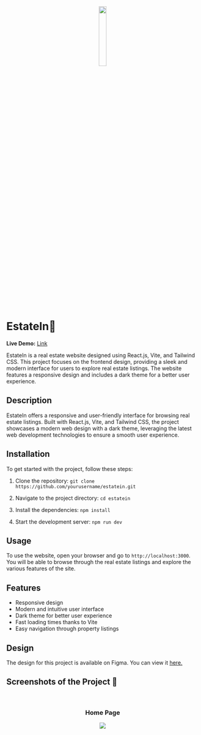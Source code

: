 <div align='center'><img style="width:20%" src='https://github.com/imsanthosh7/Real-Estate-Website/assets/154437536/d9e6e612-a62d-440f-91ba-18ebf9f74984'/></div>

# EstateIn🏬
**Live Demo:** [Link](https://estatein-real-estate.vercel.app/) <br>

EstateIn is a real estate website designed using React.js, Vite, and Tailwind CSS. This project focuses on the frontend design, providing a sleek and modern interface for users to explore real estate listings. The website features a responsive design and includes a dark theme for a better user experience.


## Description

EstateIn offers a responsive and user-friendly interface for browsing real estate listings. Built with React.js, Vite, and Tailwind CSS, the project showcases a modern web design with a dark theme, leveraging the latest web development technologies to ensure a smooth user experience.
## Installation

To get started with the project, follow these steps:

1) Clone the repository:
`git clone https://github.com/yourusername/estatein.git`

2) Navigate to the project directory: `cd estatein`

3) Install the dependencies: `npm install`

4) Start the development server: `npm run dev`
## Usage

To use the website, open your browser and go to `http://localhost:3000`. You will be able to browse through the real estate listings and explore the various features of the site.
## Features

* Responsive design
* Modern and intuitive user interface
* Dark theme for better user experience
* Fast loading times thanks to Vite
* Easy navigation through property listings
## Design

The design for this project is available on Figma. You can view it [here.](https://www.figma.com/design/SJDjyJqp2V0MmyPTDcUrMH/Real-Estate-Business-Website-UI-Template---Dark-Theme-%7C-Produce-UI-(Community)?node-id=45-2&t=5pwzDU6cFGScTCro-1)


<h2>Screenshots of the Project 📸</h2>
<br>
<h3 align='center'>Home Page</h3>

<div align='center'>
<img src='https://github.com/imsanthosh7/Real-Estate-Website/assets/154437536/e71e0fa7-0656-4bf2-8e61-bebe8220d1b2'/>
</div>
